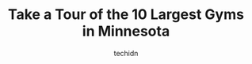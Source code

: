 ---
layout: ampstory
image: https://i0.wp.com/paketmu.com/wp-content/uploads/2023/06/life-time-0-in-minnesota-1686368198.jpeg?resize=640,853
author: techidn
featured: false
description: Explore the diverse Gym scene in Minnesota, home to an incredible selection of 10 establishments catering to every taste. Whether youre in search of iconic favorites or undiscovered treasur
title: Take a Tour of the 10 Largest Gyms in Minnesota
cover:
   title: Take a Tour of the 10 Largest Gyms in Minnesota
   subtitle: RICKPATE
   background: https://paketmu.com/wp-content/uploads/2023/06/life-time-0-in-minnesota-1686368198.jpeg

pages: 
 - layout: thirds
   top: <h1>#1 Planet Fitness</h1>
   bottom: "<p>I have gone to many different planet fitnesss and so far this one has been the dirtiest one I have gone to. Upon arrival, they dont really greet you and the tanning bed</p>"
   background: https://paketmu.com/wp-content/uploads/2023/06/life-time-1-in-minnesota-1686368200.jpeg
   backgroundblur: true
 - layout: thirds
   top: <h1>#2 Planet Fitness</h1>
   bottom: "<p>Too bad I couldnt give you 5 stars because you have-1)  Clean facility and machines2)  Friendly staff3)  Plenty of bicycles, treadmills and stairwalkers.4)  Mostly adequ</p>"
   background: https://paketmu.com/wp-content/uploads/2023/06/life-time-2-in-minnesota-1686368201.jpeg
   cta:
      link: https://paketmu.com/take-a-tour-of-the-10-largest-gyms-in-minnesota/
      text: Take a Tour of the 10 Largest Gyms in Minnesota
 - layout: thirds
   top: <h1>#3 Planet Fitness</h1>
   bottom: "<p>This staff is very welcoming. They always greet you at check-in and are present when you need something.Theyve also been doing a great job at keeping the gym clean!There</p>"
   background: https://paketmu.com/wp-content/uploads/2023/06/life-time-3-in-minnesota-1686368215.jpeg
   cta:
      link: https://paketmu.com/take-a-tour-of-the-10-largest-gyms-in-minnesota/
      text: Take a Tour of the 10 Largest Gyms in Minnesota
 - layout: thirds
   top: <h1>#4 Los Campeones Gym</h1>
   bottom: "<p>2721 E Franklin Ave, Minneapolis, MN 55406, United States</p>"
   background: https://images.unsplash.com/photo-1567360425618-1594206637d2?ixlib=rb-4.0.3&ixid=MnwxMjA3fDB8MHxwaG90by1wYWdlfHx8fGVufDB8fHx8&auto=format&fit=crop&w=640&h=853&q=80
   cta:
      link: https://paketmu.com/take-a-tour-of-the-10-largest-gyms-in-minnesota/
      text: Take a Tour of the 10 Largest Gyms in Minnesota
 - layout: thirds
   top: <h1>#5 Life Time</h1>
   bottom: "<p>600 N 1st Ave, Minneapolis, MN 55403, United States</p>"
   background: https://images.unsplash.com/photo-1488554378835-f7acf46e6c98?ixlib=rb-4.0.3&ixid=MnwxMjA3fDB8MHxwaG90by1wYWdlfHx8fGVufDB8fHx8&auto=format&fit=crop&w=640&h=853&q=80
   cta:
      link: https://paketmu.com/take-a-tour-of-the-10-largest-gyms-in-minnesota/
      text: Take a Tour of the 10 Largest Gyms in Minnesota
 - layout: thirds
   top: <h1>#6 Life Time</h1>
   bottom: "<p>755 Prairie Center Dr, Eden Prairie, MN 55344, United States</p>"
   background: https://images.unsplash.com/photo-1540457036297-448b6b99e91c?ixlib=rb-4.0.3&ixid=MnwxMjA3fDB8MHxwaG90by1wYWdlfHx8fGVufDB8fHx8&auto=format&fit=crop&w=640&h=853&q=80
   cta:
      link: https://paketmu.com/take-a-tour-of-the-10-largest-gyms-in-minnesota/
      text: Take a Tour of the 10 Largest Gyms in Minnesota
 - layout: thirds
   top: <h1>#7 Anytime Fitness</h1>
   bottom: "<p>2718 University Ave SE, Minneapolis, MN 55414, United States</p>"
   background: https://images.unsplash.com/photo-1632260260864-caf7fde5ec36?ixlib=rb-4.0.3&ixid=MnwxMjA3fDB8MHxwaG90by1wYWdlfHx8fGVufDB8fHx8&auto=format&fit=crop&w=640&h=853&q=80
   cta:
      link: https://paketmu.com/take-a-tour-of-the-10-largest-gyms-in-minnesota/
      text: Take a Tour of the 10 Largest Gyms in Minnesota
 - layout: thirds
   middle: Continue reading...
   background: https://images.unsplash.com/photo-1595364397663-fca4f075d796?ixlib=rb-4.0.3&ixid=MnwxMjA3fDB8MHxwaG90by1wYWdlfHx8fGVufDB8fHx8&auto=format&fit=crop&w=640&h=853&q=80
   cta:
      link: https://paketmu.com/take-a-tour-of-the-10-largest-gyms-in-minnesota/
      text: Take a Tour of the 10 Largest Gyms in Minnesota
      
---